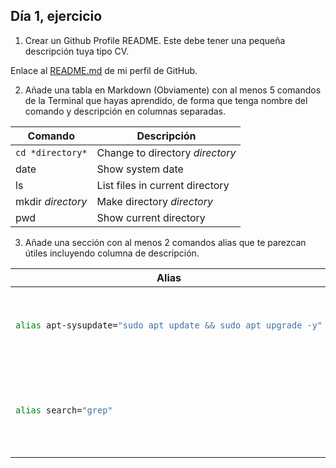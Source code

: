 ## Día 1, ejercicio

1. Crear un Github Profile README. Este debe tener una pequeña descripción tuya tipo CV.

Enlace al [README.md](https://github.com/aitorias/aitorias#readme) de mi perfil de GitHub.

2. Añade una tabla en Markdown (Obviamente) con al menos 5 comandos de la Terminal que hayas aprendido, de forma que tenga nombre del comando y descripción en columnas separadas.

| Comando           | Descripción                     |
|-------------------|---------------------------------|
| `cd *directory*`    | Change to directory *directory* |
| date              | Show system date                |
| ls                | List files in current directory |
| mkdir *directory* | Make directory *directory*      |
| pwd               | Show current directory          |

3. Añade una sección con al menos 2 comandos alias que te parezcan útiles incluyendo columna de descripción.

<table>
<thead>
<tr>
<th>
Alias
</th>
<th>
Description
</th>
</tr>
</thead>
<tr>
<td>

```bash
alias apt-sysupdate="sudo apt update && sudo apt upgrade -y"
```

</td>
<td>
Este alias actualiza todos los paquetes del sistema Linux.
</td>
</tr>
<tr>
</tr>
<tr>
<td>

```bash
alias search="grep"
```

</td>
<td>
Este alias se utiliza para buscar texto y cadenas de texto en un archivo.
</td>
</tr>
</table>
